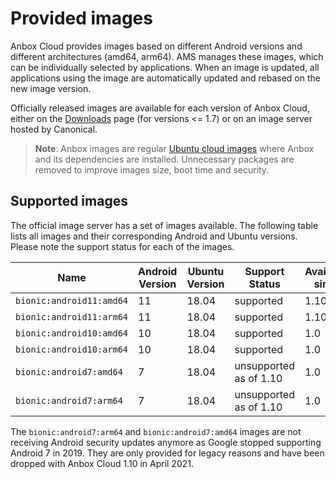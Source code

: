 # Provided images

Anbox Cloud provides images based on different Android versions and different architectures (amd64, arm64). AMS manages these images, which can be individually selected by applications. When an image is updated, all applications using the image are automatically updated and rebased on the new image version.

Officially released images are available for each version of Anbox Cloud, either on the [Downloads](https://oem-share.canonical.com/partners/indore/share/docs/1.7/en/installation-downloads.html) page (for versions <= 1.7) or on an image server hosted by Canonical.

> **Note**: Anbox images are regular [Ubuntu cloud images](https://cloud-images.ubuntu.com/) where Anbox and its dependencies are installed. Unnecessary packages are removed to improve images size, boot time and security.

## Supported images

The official image server has a set of images available. The following table lists all images and their corresponding Android and Ubuntu versions. Please note the support status for each of the images.

| Name                        | Android Version | Ubuntu Version | Support Status     | Available since |
|-----------------------------|-----------------|----------------|------------|---------------|
| `bionic:android11:amd64`      | 11              | 18.04          | supported | 1.10 |
| `bionic:android11:arm64`      | 11              | 18.04          | supported | 1.10 |
| `bionic:android10:amd64`      | 10              | 18.04          | supported | 1.0
| `bionic:android10:arm64`      | 10              | 18.04          | supported | 1.0
| `bionic:android7:amd64`       | 7               | 18.04          | unsupported as of 1.10 | 1.0 |
| `bionic:android7:arm64`       | 7               | 18.04          | unsupported as of 1.10 | 1.0 |

The `bionic:android7:arm64` and `bionic:android7:amd64` images are not receiving Android security updates anymore as Google stopped supporting Android 7 in 2019. They are only provided for legacy reasons and have been dropped with Anbox Cloud 1.10 in April 2021.
